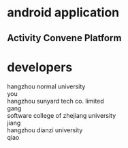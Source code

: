 <html>
<head>
<meta http-equiv="content-type" content="text/html;charset=utf-8"/>
</head>
<body>
<h1>android application</h1>
<h2>Activity Convene Platform</h2>

<h1>developers</h1>
<p>
hangzhou normal university
<br>
you  
<br>
hangzhou sunyard tech co. limited
<br>
gang  
<br>
software college of zhejiang university
<br>
jiang  
<br>
hangzhou dianzi university
<br>
qiao 
</p>
</body>
</html>